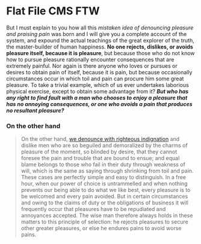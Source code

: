 Flat File CMS FTW
===================

But I must explain to you how all this *mistaken idea of denouncing pleasure and praising pain* was born and I will give you a complete account of the system, and expound the actual teachings of the great explorer of the truth, the master-builder of human happiness. **No one rejects, dislikes, or avoids pleasure itself, because it is pleasure**, but because those who do not know how to pursue pleasure rationally encounter consequences that are extremely painful. Nor again is there anyone who loves or pursues or desires to obtain pain of itself, because it is pain, but because occasionally circumstances occur in which toil and pain can procure him some great pleasure. To take a trivial example, which of us ever undertakes laborious physical exercise, except to obtain some advantage from it? ***But who has any right to find fault with a man who chooses to enjoy a pleasure that has no annoying consequences, or one who avoids a pain that produces no resultant pleasure?***

### On the other hand

>On the other hand, [we denounce with righteous indignation](http://laissez-faire.ch) and dislike men who are so beguiled and demoralized by the charms of pleasure of the moment, so blinded by desire, that they cannot foresee the pain and trouble that are bound to ensue; and equal blame belongs to those who fail in their duty through weakness of will, which is the same as saying through shrinking from toil and pain. These cases are perfectly simple and easy to distinguish. In a free hour, when our power of choice is untrammelled and when nothing prevents our being able to do what we like best, every pleasure is to be welcomed and every pain avoided. But in certain circumstances and owing to the claims of duty or the obligations of business it will frequently occur that pleasures have to be repudiated and annoyances accepted. The wise man therefore always holds in these matters to this principle of selection: he rejects pleasures to secure other greater pleasures, or else he endures pains to avoid worse pains.